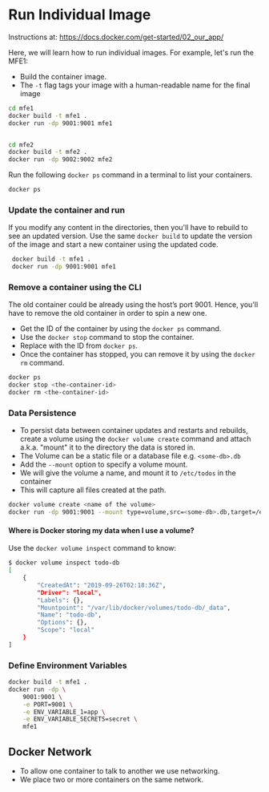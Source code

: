# Run Individual Image

Instructions at: https://docs.docker.com/get-started/02_our_app/

Here, we will learn how to run individual images.
For example, let's run the MFE1:

- Build the container image.
- The `-t` flag tags your image with a human-readable name for the final image

```bash
cd mfe1
docker build -t mfe1 .
docker run -dp 9001:9001 mfe1


cd mfe2
docker build -t mfe2 .
docker run -dp 9002:9002 mfe2
```

Run the following `docker ps` command in a terminal to list your containers.

```bash
docker ps
```

### Update the container and run

If you modify any content in the directories, then you'll have to rebuild to see an updated version. Use the same `docker build` to update the version of the image and start a new container using the updated code.

```bash
 docker build -t mfe1 .
 docker run -dp 9001:9001 mfe1
```

### Remove a container using the CLI

The old container could be already using the host’s port 9001.
Hence, you'll have to remove the old container in order to spin a new one.

- Get the ID of the container by using the `docker ps` command.
- Use the `docker stop` command to stop the container.
- Replace <the-container-id> with the ID from `docker ps`.
- Once the container has stopped, you can remove it by using the `docker rm` command.

```bash
docker ps
docker stop <the-container-id>
docker rm <the-container-id>
```

### Data Persistence

- To persist data between container updates and restarts and rebuilds, create a volume using the `docker volume create` command and attach a.k.a. "mount" it to the directory the data is stored in.
- The Volume can be a static file or a database file e.g. `<some-db>.db`
- Add the `--mount` option to specify a volume mount.
- We will give the volume a name, and mount it to `/etc/todos` in the container
- This will capture all files created at the path.

```bash
docker volume create <name of the volume>
docker run -dp 9001:9001 --mount type=volume,src=<some-db>.db,target=/etc/todos getting-started
```

#### Where is Docker storing my data when I use a volume?

Use the `docker volume inspect` command to know:

```bash
$ docker volume inspect todo-db
[
    {
        "CreatedAt": "2019-09-26T02:18:36Z",
        "Driver": "local",
        "Labels": {},
        "Mountpoint": "/var/lib/docker/volumes/todo-db/_data",
        "Name": "todo-db",
        "Options": {},
        "Scope": "local"
    }
]
```

### Define Environment Variables

```bash
docker build -t mfe1 .
docker run -dp \
    9001:9001 \
    -e PORT=9001 \
    -e ENV_VARIABLE_1=app \
    -e ENV_VARIABLE_SECRETS=secret \
    mfe1
```

## Docker Network

- To allow one container to talk to another we use networking.
- We place two or more containers on the same network.
